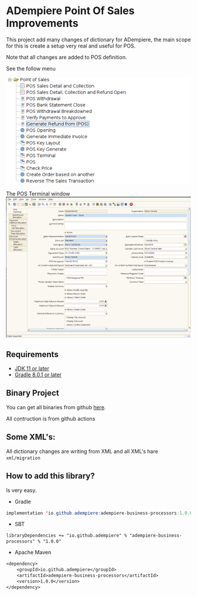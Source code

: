 # ADempiere Point Of Sales Improvements

This project add many changes of dictionary for ADempiere, the main scope for this is create a setup very real and useful for POS.

Note that all changes are added to POS definition.

See the follow menu

![Main Menu](docs/Main_Menu.png)

The POS Terminal window
![Main Menu](docs/POS_Terminal_Window.png)

## Requirements
- [JDK 11 or later](https://adoptium.net/)
- [Gradle 8.0.1 or later](https://gradle.org/install/)


## Binary Project

You can get all binaries from github [here](https://central.sonatype.com/artifact/io.github.adempiere/adempiere-pos-improvements/1.0.0).

All contruction is from github actions


## Some XML's:

All dictionary changes are writing from XML and all XML's hare `xml/migration`


## How to add this library?

Is very easy.

- Gradle

```Java
implementation 'io.github.adempiere:adempiere-business-processors:1.0.0'
```

- SBT

```
libraryDependencies += "io.github.adempiere" % "adempiere-business-processors" % "1.0.0"
```

- Apache Maven

```
<dependency>
    <groupId>io.github.adempiere</groupId>
    <artifactId>adempiere-business-processors</artifactId>
    <version>1.0.0</version>
</dependency>
```